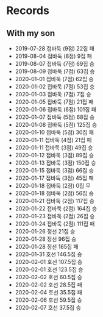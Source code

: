 # Records

## With my son
* 2019-07-28 접바둑 (9점) 22집 패
* 2019-08-04 접바둑 (8점) 9집 패
* 2019-08-07 접바둑 (7점) 69집 승
* 2019-08-09 접바둑 (7점) 63집 승
* 2020-01-01 접바둑 (7점) 62집 승
* 2020-01-02 접바둑 (7점) 53집 승
* 2020-01-03 접바둑 (7점) 7집 승
* 2020-01-05 접바둑 (7점) 21집 패
* 2020-01-06 접바둑 (6점) 101집 패
* 2020-01-07 접바둑 (5점) 68집 승
* 2020-01-08 접바둑 (5점) 125집 승
* 2020-01-10 접바둑 (5점) 30집 패
* 2020-01-11 접바둑 (4점) 21집 패
* 2020-01-11 접바둑 (3점) 49집 승
* 2020-01-12 접바둑 (3점) 89집 승
* 2020-01-13 접바둑 (3점) 150집 승
* 2020-01-15 접바둑 (3점) 66집 승
* 2020-01-17 접바둑 (3점) 45집 패
* 2020-01-18 접바둑 (2점) 0집 무
* 2020-01-18 접바둑 (2점) 56집 승
* 2020-01-21 접바둑 (2점) 117집 승
* 2020-01-22 접바둑 (2점) 164집 승
* 2020-01-23 접바둑 (2점) 26집 승
* 2020-01-24 접바둑 (2점) 111집 패
* 2020-01-26 정선 21집 승
* 2020-01-28 정선 96집 승
* 2020-01-28 정선 165집 패
* 2020-01-31 호선 146.5집 승
* 2020-02-01 호선 107.5집 승
* 2020-02-01 호선 123.5집 승
* 2020-02-02 호선 60.5집 승
* 2020-02-02 호선 28.5집 패
* 2020-02-04 호선 35.5집 패
* 2020-02-06 호선 59.5집 승
* 2020-02-07 호선 37.5집 승
